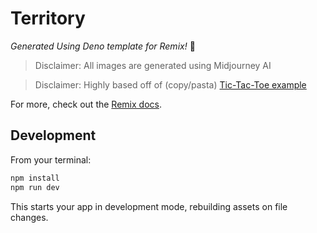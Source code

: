 # Territory

_Generated Using Deno template for Remix!_ 🦕

> Disclaimer: All images are generated using Midjourney AI

> Disclaimer: Highly based off of (copy/pasta) [Tic-Tac-Toe example](https://github.com/denoland/tic-tac-toe)

For more, check out the [Remix docs](https://remix.run/docs).

## Development

From your terminal:

```sh
npm install
npm run dev
```

This starts your app in development mode, rebuilding assets on file changes.
